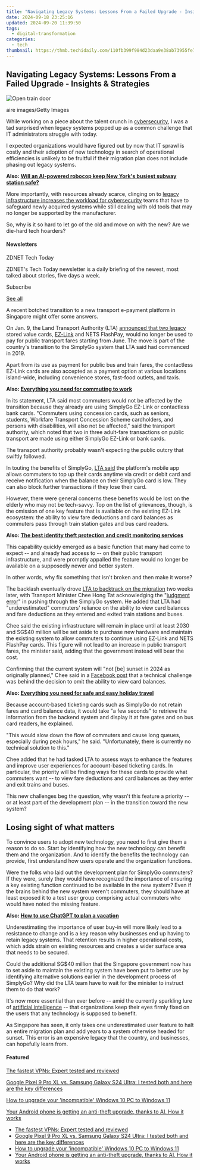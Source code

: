 ```yaml
---
title: "Navigating Legacy Systems: Lessons From a Failed Upgrade - Insights & Strategies"
date: 2024-09-18 23:25:16
updated: 2024-09-20 11:39:50
tags:
  - digital-transformation
categories:
  - tech
thumbnail: https://thmb.techidaily.com/110fb399f984d23daa9e38ab73955fe742594ebb472c7d2e2f5c7a8871170c57.jpg
---
```


## Navigating Legacy Systems: Lessons From a Failed Upgrade - Insights & Strategies

![Open train door](https://www.zdnet.com/a/img/resize/9bc6d80943459f3d2e573cae66e6dcb97c38b553/2024/02/09/6003a845-5be8-4d54-a547-4e162baf7977/gettyimages-1440107086.jpg?auto=webp&width=1280)

aire images/Getty Images

While working on a piece about the talent crunch in [cybersecurity](https://www.zdnet.com/education/computers-tech/what-is-cybersecurity-and-why-cybersecurity-matters/), I was a tad surprised when legacy systems popped up as a common challenge that IT administrators struggle with today. 

I expected organizations would have figured out by now that IT sprawl is costly and their adoption of new technology in search of operational efficiencies is unlikely to be fruitful if their migration plan does not include phasing out legacy systems. 

**Also: [Will an AI-powered robocop keep New York's busiest subway station safe?](https://www.zdnet.com/article/will-an-ai-powered-robocop-keep-new-yorks-busiest-subway-station-safe/)**

More importantly, with resources already scarce, clinging on to [legacy infrastructure increases the workload for cybersecurity](https://www.zdnet.com/article/cybersecurity-teams-need-new-skills-even-as-they-struggle-to-manage-legacy-systems/) teams that have to safeguard newly acquired systems while still dealing with old tools that may no longer be supported by the manufacturer. 

So, why is it so hard to let go of the old and move on with the new? Are we die-hard tech hoarders?

#### Newsletters

ZDNET Tech Today

ZDNET's Tech Today newsletter is a daily briefing of the newest, most talked about stories, five days a week.

 Subscribe

[See all](https://www.zdnet.com/newsletters/)

A recent botched transition to a new transport e-payment platform in Singapore might offer some answers. 

On Jan. 9, the Land Transport Authority (LTA) [announced that two legacy](https://www.lta.gov.sg/content/ltagov/en/newsroom/2024/1/news-releases/ez-link%5Fadult%5Fcardholders%5Fand%5Fnets%5Fflashpay%5Fcardholders%5Fto%5Ftransit%5Fto%5Fsimplygo.html) stored value cards, [EZ-Link](https://www.zdnet.com/finance/another-consortium-joins-race-for-singapore-digital-bank-licence/) and NETS FlashPay, would no longer be used to pay for public transport fares starting from June. The move is part of the country's transition to the SimplyGo system that LTA said had commenced in 2019\. 

Apart from its use as payment for public bus and train fares, the contactless EZ-Link cards are also accepted as a payment option at various locations island-wide, including convenience stores, fast-food outlets, and taxis.

**Also: [Everything you need for commuting to work](https://www.zdnet.com/home-and-office/work-life/everything-you-need-for-commuting-to-work/)**

In its statement, LTA said most commuters would not be affected by the transition because they already are using SimplyGo EZ-Link or contactless bank cards. "Commuters using concession cards, such as seniors, students, Workfare Transport Concession Scheme cardholders, and persons with disabilities, will also not be affected," said the transport authority, which noted that two in three adult-fare transactions on public transport are made using either SimplyGo EZ-Link or bank cards. 

The transport authority probably wasn't expecting the public outcry that swiftly followed. 

In touting the benefits of SimplyGo, [LTA said](https://www.lta.gov.sg/content/dam/ltagov/news/press/2024/240109%5FSimplyGo%5FFAQs%5FAnnexB.pdf) the platform's mobile app allows commuters to top up their cards anytime via credit or debit card and receive notification when the balance on their SimplyGo card is low. They can also block further transactions if they lose their card. 

However, there were general concerns these benefits would be lost on the elderly who may not be tech-savvy. Top on the list of grievances, though, is the omission of one key feature that is available on the existing EZ-Link ecosystem: the ability to view fare deductions and card balances as commuters pass through train station gates and bus card readers. 

**Also: [The best identity theft protection and credit monitoring services](https://www.zdnet.com/article/best-identity-theft-protection-and-credit-monitoring-service/)**

This capability quickly emerged as a basic function that many had come to expect -- and already had access to -- on their public transport infrastructure, and were promptly appalled the feature would no longer be available on a supposedly newer and better system. 

In other words, why fix something that isn't broken and then make it worse?

The backlash eventually drove [LTA to backtrack on the migration](https://www.lta.gov.sg/content/ltagov/en/newsroom/2024/1/news-releases/card-exchange-for-simplygo-ez-link-and-concession-cardholders.html) two weeks later, with Transport Minister Chee Hong Tat acknowledging the "[judgment error](https://www.channelnewsasia.com/singapore/simplygo-full-adoption-push-ez-link-system-fares-judgment-error-2030-chee-hong-tat-4076996)" in pushing through the SimplyGo system. He added that LTA had "underestimated" commuters' reliance on the ability to view card balances and fare deductions as they entered and exited train stations and buses. 

Chee said the existing infrastructure will remain in place until at least 2030 and SG$40 million will be set aside to purchase new hardware and maintain the existing system to allow commuters to continue using EZ-Link and NETS FlashPay cards. This figure will not lead to an increase in public transport fares, the minister said, adding that the government instead will bear the cost. 

Confirming that the current system will "not \[be\] sunset in 2024 as originally planned," Chee said in a [Facebook post](https://www.facebook.com/hongtat.chee/posts/pfbid02ReXRLFriVj2xoxXLxZcBPJ718EjSUtNyqfzGeh6R64ghaVLKdKXugUT9881VfkeVl) that a technical challenge was behind the decision to omit the ability to view card balances. 

**Also: [Everything you need for safe and easy holiday travel](https://www.zdnet.com/article/everything-you-need-for-safe-and-easy-holiday-travel/)**

Because account-based ticketing cards such as SimplyGo do not retain fares and card balance data, it would take "a few seconds" to retrieve the information from the backend system and display it at fare gates and on bus card readers, he explained. 

"This would slow down the flow of commuters and cause long queues, especially during peak hours," he said. "Unfortunately, there is currently no technical solution to this."

Chee added that he had tasked LTA to assess ways to enhance the features and improve user experiences for account-based ticketing cards. In particular, the priority will be finding ways for these cards to provide what commuters want -- to view fare deductions and card balances as they enter and exit trains and buses.

This new challenges beg the question, why wasn't this feature a priority -- or at least part of the development plan -- in the transition toward the new system? 

## Losing sight of what matters

To convince users to adopt new technology, you need to first give them a reason to do so. Start by identifying how the new technology can benefit them and the organization. And to identify the benefits the technology can provide, first understand how users operate and the organization functions. 

Were the folks who laid out the development plan for SimplyGo commuters? If they were, surely they would have recognized the importance of ensuring a key existing function continued to be available in the new system? Even if the brains behind the new system weren't commuters, they should have at least exposed it to a test user group comprising actual commuters who would have noted the missing feature.

**Also: [How to use ChatGPT to plan a vacation](https://www.zdnet.com/article/how-to-use-chatgpt-to-plan-a-vacation/)**

Underestimating the importance of user buy-in will more likely lead to a resistance to change and is a key reason why businesses end up having to retain legacy systems. That retention results in higher operational costs, which adds strain on existing resources and creates a wider surface area that needs to be secured. 

Could the additional SG$40 million that the Singapore government now has to set aside to maintain the existing system have been put to better use by identifying alternative solutions earlier in the development process of SimplyGo? Why did the LTA team have to wait for the minister to instruct them to do that work? 

It's now more essential than ever before -- amid the currently sparkling lure of [artificial intelligence](https://www.zdnet.com/article/what-is-ai-heres-everything-you-need-to-know-about-artificial-intelligence/) \-- that organizations keep their eyes firmly fixed on the users that any technology is supposed to benefit. 

As Singapore has seen, it only takes one underestimated user feature to halt an entire migration plan and add years to a system otherwise headed for sunset. This error is an expensive legacy that the country, and businesses, can hopefully learn from.

#### Featured

[The fastest VPNs: Expert tested and reviewed](https://www.zdnet.com/article/fastest-vpn/ "The fastest VPNs: Expert tested and reviewed")

[Google Pixel 9 Pro XL vs. Samsung Galaxy S24 Ultra: I tested both and here are the key differences](https://www.zdnet.com/article/google-pixel-9-pro-xl-vs-samsung-galaxy-s24-ultra/ "Google Pixel 9 Pro XL vs. Samsung Galaxy S24 Ultra: I tested both and here are the key differences")

[How to upgrade your 'incompatible' Windows 10 PC to Windows 11](https://www.zdnet.com/article/how-to-upgrade-your-incompatible-windows-10-pc-to-windows-11/ "How to upgrade your 'incompatible' Windows 10 PC to Windows 11")

[Your Android phone is getting an anti-theft upgrade, thanks to AI. How it works](https://www.zdnet.com/article/your-android-phone-is-getting-an-anti-theft-upgrade-thanks-to-ai-how-it-works/ "Your Android phone is getting an anti-theft upgrade, thanks to AI. How it works")

* [The fastest VPNs: Expert tested and reviewed](https://www.zdnet.com/article/fastest-vpn/ "The fastest VPNs: Expert tested and reviewed")
* [Google Pixel 9 Pro XL vs. Samsung Galaxy S24 Ultra: I tested both and here are the key differences](https://www.zdnet.com/article/google-pixel-9-pro-xl-vs-samsung-galaxy-s24-ultra/ "Google Pixel 9 Pro XL vs. Samsung Galaxy S24 Ultra: I tested both and here are the key differences")
* [How to upgrade your 'incompatible' Windows 10 PC to Windows 11](https://www.zdnet.com/article/how-to-upgrade-your-incompatible-windows-10-pc-to-windows-11/ "How to upgrade your 'incompatible' Windows 10 PC to Windows 11")
* [Your Android phone is getting an anti-theft upgrade, thanks to AI. How it works](https://www.zdnet.com/article/your-android-phone-is-getting-an-anti-theft-upgrade-thanks-to-ai-how-it-works/ "Your Android phone is getting an anti-theft upgrade, thanks to AI. How it works")

<ins class="adsbygoogle"
     style="display:block"
     data-ad-format="autorelaxed"
     data-ad-client="ca-pub-7571918770474297"
     data-ad-slot="1223367746"></ins>



<ins class="adsbygoogle"
     style="display:block"
     data-ad-client="ca-pub-7571918770474297"
     data-ad-slot="8358498916"
     data-ad-format="auto"
     data-full-width-responsive="true"></ins>
